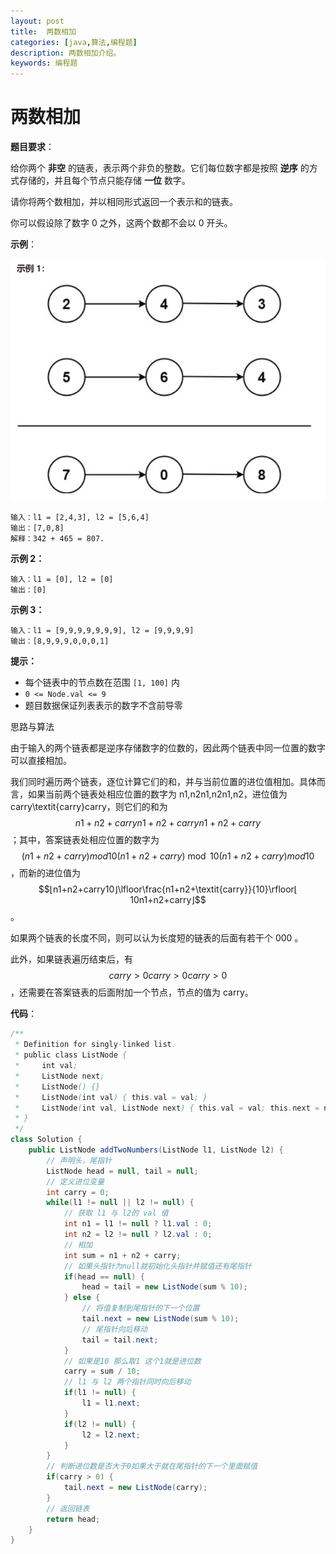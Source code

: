 ```yaml
---
layout: post
title:  两数相加
categories: [java,算法,编程题]
description: 两数相加介绍。
keywords: 编程题
---
```


# 两数相加

**题目要求**：

给你两个 **非空** 的链表，表示两个非负的整数。它们每位数字都是按照 **逆序** 的方式存储的，并且每个节点只能存储 **一位** 数字。

请你将两个数相加，并以相同形式返回一个表示和的链表。

你可以假设除了数字 0 之外，这两个数都不会以 0 开头。

**示例**：

![image-20240314092446599](https://raw.githubusercontent.com/PigPigLetsGo/imeages/master/image-20240314092446599.png)

```
输入：l1 = [2,4,3], l2 = [5,6,4]
输出：[7,0,8]
解释：342 + 465 = 807.
```

**示例 2：**

```
输入：l1 = [0], l2 = [0]
输出：[0]
```

**示例 3：**

```
输入：l1 = [9,9,9,9,9,9,9], l2 = [9,9,9,9]
输出：[8,9,9,9,0,0,0,1]
```

**提示：**

-  每个链表中的节点数在范围 `[1, 100]` 内
-  `0 <= Node.val <= 9`
-  题目数据保证列表表示的数字不含前导零

思路与算法

由于输入的两个链表都是逆序存储数字的位数的，因此两个链表中同一位置的数字可以直接相加。

我们同时遍历两个链表，逐位计算它们的和，并与当前位置的进位值相加。具体而言，如果当前两个链表处相应位置的数字为 n1,n2n1,n2n1,n2，进位值为 carry\textit{carry}carry，则它们的和为 $$n1+n2+carryn1+n2+\textit{carry}n1+n2+carry$$；其中，答案链表处相应位置的数字为$$ (n1+n2+carry) mod 10(n1+n2+\textit{carry}) \bmod 10(n1+n2+carry)mod10$$，而新的进位值为 $$⌊n1+n2+carry10⌋\lfloor\frac{n1+n2+\textit{carry}}{10}\rfloor⌊ 10n1+n2+carry⌋$$。

如果两个链表的长度不同，则可以认为长度短的链表的后面有若干个 000 。

此外，如果链表遍历结束后，有 $$carry>0\textit{carry} > 0carry>0$$，还需要在答案链表的后面附加一个节点，节点的值为 carry。

**代码**：

```java
/**
 * Definition for singly-linked list.
 * public class ListNode {
 *     int val;
 *     ListNode next;
 *     ListNode() {}
 *     ListNode(int val) { this.val = val; }
 *     ListNode(int val, ListNode next) { this.val = val; this.next = next; }
 * }
 */
class Solution {
    public ListNode addTwoNumbers(ListNode l1, ListNode l2) {
        // 声明头，尾指针
        ListNode head = null, tail = null;
        // 定义进位变量
        int carry = 0;
        while(l1 != null || l2 != null) {
            // 获取 l1 与 l2的 val 值
            int n1 = l1 != null ? l1.val : 0;
            int n2 = l2 != null ? l2.val : 0;
            // 相加
            int sum = n1 + n2 + carry;
            // 如果头指针为null就初始化头指针并赋值还有尾指针
            if(head == null) {
                head = tail = new ListNode(sum % 10);
            } else {
                // 将值复制到尾指针的下一个位置
                tail.next = new ListNode(sum % 10);
                // 尾指针向后移动
                tail = tail.next; 
            }
            // 如果是10 那么取1 这个1就是进位数
            carry = sum / 10;
            // l1 与 l2 两个指针同时向后移动
            if(l1 != null) {
                l1 = l1.next;
            }
            if(l2 != null) {
                l2 = l2.next;
            }
        }
        // 判断进位数是否大于0如果大于就在尾指针的下一个里面赋值
        if(carry > 0) {
            tail.next = new ListNode(carry);
        }
        // 返回链表
        return head;
    }
}
```

